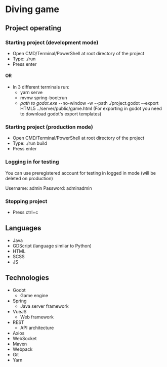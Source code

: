 # Diving game

## Project operating

### Starting project (development mode)

- Open CMD/Terminal/PowerShell at root directory of the project
- Type: ./run
- Press enter

#### OR
- In 3 different terminals run:
  - yarn serve
  - mvnw spring-boot:run
  - *path to godot.exe* --no-window -w --path ./project.godot --export HTML5 ../server/public/game.html
  (For exporting in godot you need to download godot's export templates)

### Starting project (production mode)

- Open CMD/Terminal/PowerShell at root directory of the project
- Type: ./run build
- Press enter

### Logging in for testing

You can use preregistered account for testing in logged in mode (will be deleted on production)

Username: admin
Password: adminadmin

### Stopping project

- Press ctrl+c

## Languages
- Java
- GDScript (language similar to Python)
- HTML
- SCSS
- JS

## Technologies
- Godot
  - Game engine
- Spring
  - Java server framework
- VueJS
  - Web framework
- REST
  - API architecture
- Axios
- WebSocket
- Maven
- Webpack
- Git
- Yarn

